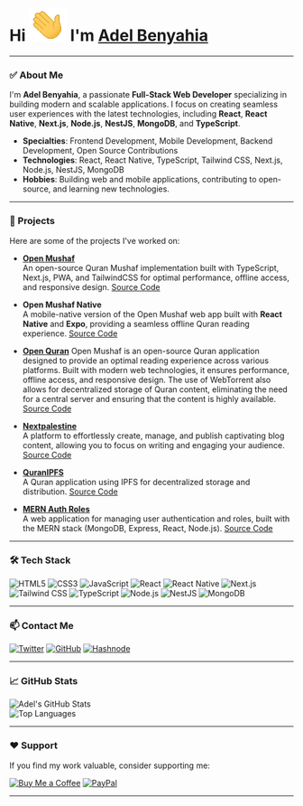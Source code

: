 # Hi ![](hi.gif) I'm [Adel Benyahia](https://adelpro.us.kg)
---

### ✅ About Me

I'm **Adel Benyahia**, a passionate **Full-Stack Web Developer** specializing in building modern and scalable applications. I focus on creating seamless user experiences with the latest technologies, including **React**, **React Native**, **Next.js**, **Node.js**, **NestJS**, **MongoDB**, and **TypeScript**.

- **Specialties**: Frontend Development, Mobile Development, Backend Development, Open Source Contributions
- **Technologies**: React, React Native, TypeScript, Tailwind CSS, Next.js, Node.js, NestJS, MongoDB
- **Hobbies**: Building web and mobile applications, contributing to open-source, and learning new technologies.

---

### 🚀 Projects

Here are some of the projects I've worked on:

- **[Open Mushaf](https://open-mushaf.vercel.app/)**  
  An open-source Quran Mushaf implementation built with TypeScript, Next.js, PWA, and TailwindCSS for optimal performance, offline access, and responsive design. [Source Code](https://github.com/adelpro/open-mushaf)

- **Open Mushaf Native**  
  A mobile-native version of the Open Mushaf web app built with **React Native** and **Expo**, providing a seamless offline Quran reading experience. [Source Code](https://github.com/adelpro/open-mushaf-native)

- **[Open Quran](https://openquran.us.kg)**
  Open Mushaf is an open-source Quran application designed to provide an optimal reading experience across various platforms. Built with modern web technologies, it ensures performance, offline access, and responsive design. The use of WebTorrent also allows for decentralized storage of Quran content, eliminating the need for a central server and ensuring that the content is highly available. [Source Code](https://github.com/adelpro/open-quran)

- **[Nextpalestine](https://nextpalestine.vercel.app/)**  
  A platform to effortlessly create, manage, and publish captivating blog content, allowing you to focus on writing and engaging your audience. [Source Code](https://github.com/adelpro/nextpalestine)

- **[QuranIPFS](https://quranipfs.com/)**  
  A Quran application using IPFS for decentralized storage and distribution. [Source Code](https://github.com/adelpro/Quranipfs)

- **[MERN Auth Roles](https://mern-auth-roles.onrender.com/)**  
  A web application for managing user authentication and roles, built with the MERN stack (MongoDB, Express, React, Node.js). [Source Code]([https://github.com/adelpro/MERN-auth-roles-boilerplate])

---

### 🛠️ Tech Stack

![HTML5](https://img.shields.io/badge/-HTML5-E34F26?style=flat-square&logo=html5&logoColor=white)
![CSS3](https://img.shields.io/badge/-CSS3-1572B6?style=flat-square&logo=css3)
![JavaScript](https://img.shields.io/badge/-JavaScript-F7DF1E?style=flat-square&logo=javascript&logoColor=black)
![React](https://img.shields.io/badge/-React-61DAFB?style=flat-square&logo=react&logoColor=black)
![React Native](https://img.shields.io/badge/-React%20Native-61DAFB?style=flat-square&logo=react&logoColor=black)
![Next.js](https://img.shields.io/badge/-Next.js-000000?style=flat-square&logo=next.js)
![Tailwind CSS](https://img.shields.io/badge/-Tailwind%20CSS-06B6D4?style=flat-square&logo=tailwindcss&logoColor=white)
![TypeScript](https://img.shields.io/badge/-TypeScript-3178C6?style=flat-square&logo=typescript&logoColor=white)
![Node.js](https://img.shields.io/badge/-Node.js-339933?style=flat-square&logo=node.js&logoColor=white)
![NestJS](https://img.shields.io/badge/-NestJS-E0234E?style=flat-square&logo=nestjs&logoColor=white)
![MongoDB](https://img.shields.io/badge/-MongoDB-47A248?style=flat-square&logo=mongodb&logoColor=white)

---

### 📫 Contact Me

[![Twitter](https://img.shields.io/badge/-Twitter-1DA1F2?style=flat-square&logo=twitter&logoColor=white)](https://twitter.com/adelpro)
[![GitHub](https://img.shields.io/badge/-GitHub-181717?style=flat-square&logo=github&logoColor=white)](https://github.com/adelpro)
[![Hashnode](https://img.shields.io/badge/-Hashnode-2962FF?style=flat-square&logo=hashnode&logoColor=white)](https://hashnode.com/@adelpro)

---

### 📈 GitHub Stats

![Adel's GitHub Stats](https://github-readme-stats.vercel.app/api?username=adelpro&show_icons=true&theme=transparent)  
![Top Languages](https://github-readme-stats.vercel.app/api/top-langs/?username=adelpro&layout=compact&theme=transparent)

---

### ❤️ Support

If you find my work valuable, consider supporting me:

[![Buy Me a Coffee](https://img.shields.io/badge/-Buy%20Me%20a%20Coffee-FFDD00?style=flat-square&logo=buy-me-a-coffee&logoColor=black)](https://www.buymeacoffee.com/adelbenyahia)
[![PayPal](https://badgen.net/badge/icon/PayPal?icon=https://simpleicons.now.sh/paypal/fff&label)](https://www.paypal.com/paypalme/adelbenyahia)

---
